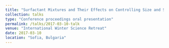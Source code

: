 ```yaml
---
title: "Surfactant Mixtures and Their Effects on Controlling Size and Shape in Pure and Mixed oil"
collection: talks
type: "Conference proceedings oral presentation"
permalink: /talks/2017-03-10-talk
venue: "International Winter Science Retreat"
date: 2017-03-10
location: "Sofia, Bulgaria"
---
```



